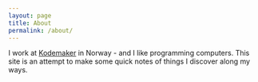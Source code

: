 ```yaml
---
layout: page
title: About
permalink: /about/
---
```


I work at [Kodemaker](http://kodemaker.no) in Norway - and I like programming computers. This site is an attempt to make some quick notes of things I discover along my ways.
